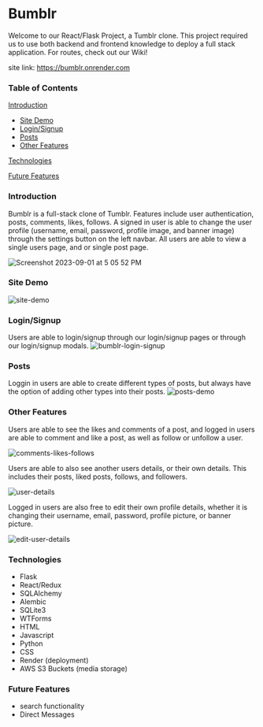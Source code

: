 # Bumblr
Welcome to our React/Flask Project, a Tumblr clone. This project required us to use both backend and frontend knowledge to deploy a full stack application. For routes, check out our Wiki!

site link: https://bumblr.onrender.com

### Table of Contents
[Introduction](#intro)
* [Site Demo](#site-demo)
* [Login/Signup](#login)
* [Posts](#posts)
* [Other Features](#other)

[Technologies](#technologies)

[Future Features](#comingsoon)


### <a name="intro"></a> Introduction
Bumblr is a full-stack clone of Tumblr. Features include user authentication, posts, comments, likes, follows. A signed in user is able to change the user profile (username, email, password, profile image, and banner image) through the settings button on the left navbar. All users are able to view a single users page, and or single post page.

![Screenshot 2023-09-01 at 5 05 52 PM](https://github.com/thomasyuan478/Bumblr/assets/127797007/26ef2c89-9bb6-4991-902c-2ea2044aa7ea)
### <a name="site-demo"></a> Site Demo
![site-demo](https://github.com/thomasyuan478/Bumblr/assets/127797007/aee51319-b614-4d03-b1f7-1543f6b94743)

### <a name="login"></a> Login/Signup
Users are able to login/signup through our login/signup pages or through our login/signup modals.
![bumblr-login-signup](https://github.com/thomasyuan478/Bumblr/assets/127797007/76f5c70a-bbc5-4bfd-a7f9-526a0e5dad22)

### <a name="posts"></a> Posts
Loggin in users are able to create different types of posts, but always have the option of adding other types into their posts.
![posts-demo](https://github.com/thomasyuan478/Bumblr/assets/127797007/d52ec2c9-9708-45a3-b92e-ab83e9abe7e7)

### <a name="other"></a> Other Features
Users are able to see the likes and comments of a post, and logged in users are able to comment and like a post, as well as follow or unfollow a user.

![comments-likes-follows](https://github.com/thomasyuan478/Bumblr/assets/127797007/d38856e6-8e24-46e4-91e6-0290a3b92ee7)

Users are able to also see another users details, or their own details. This includes their posts, liked posts, follows, and followers.

![user-details](https://github.com/thomasyuan478/Bumblr/assets/127797007/22158b7b-8532-46ba-b1b2-3369f648536c)

Logged in users are also free to edit their own profile details, whether it is changing their username, email, password, profile picture, or banner picture.

![edit-user-details](https://github.com/thomasyuan478/Bumblr/assets/127797007/34616344-6a87-4b7c-9eea-29769b047d7f)



### <a name="technologies"></a> Technologies
* Flask
* React/Redux
* SQLAlchemy
* Alembic
* SQLite3
* WTForms
* HTML
* Javascript
* Python
* CSS
* Render (deployment)
* AWS S3 Buckets (media storage)

### <a name="comingsoon"></a> Future Features
* search functionality
* Direct Messages
